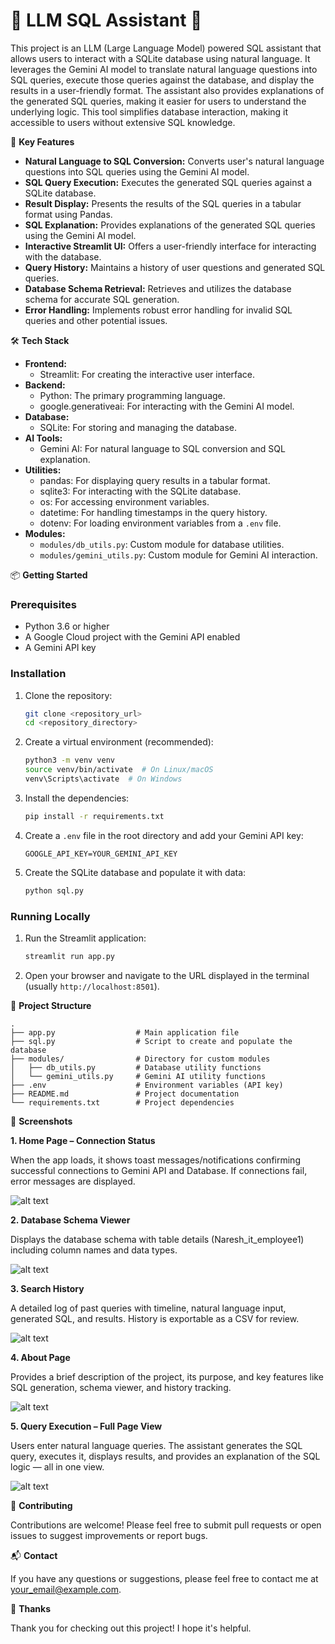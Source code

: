 # 🧠 LLM SQL Assistant 🤖

This project is an LLM (Large Language Model) powered SQL assistant that allows users to interact with a SQLite database using natural language. It leverages the Gemini AI model to translate natural language questions into SQL queries, execute those queries against the database, and display the results in a user-friendly format. The assistant also provides explanations of the generated SQL queries, making it easier for users to understand the underlying logic. This tool simplifies database interaction, making it accessible to users without extensive SQL knowledge.

🚀 **Key Features**

*   **Natural Language to SQL Conversion:** Converts user's natural language questions into SQL queries using the Gemini AI model.
*   **SQL Query Execution:** Executes the generated SQL queries against a SQLite database.
*   **Result Display:** Presents the results of the SQL queries in a tabular format using Pandas.
*   **SQL Explanation:** Provides explanations of the generated SQL queries using the Gemini AI model.
*   **Interactive Streamlit UI:** Offers a user-friendly interface for interacting with the database.
*   **Query History:** Maintains a history of user questions and generated SQL queries.
*   **Database Schema Retrieval:** Retrieves and utilizes the database schema for accurate SQL generation.
*   **Error Handling:** Implements robust error handling for invalid SQL queries and other potential issues.

🛠️ **Tech Stack**

*   **Frontend:**
    *   Streamlit: For creating the interactive user interface.
*   **Backend:**
    *   Python: The primary programming language.
    *   google.generativeai: For interacting with the Gemini AI model.
*   **Database:**
    *   SQLite: For storing and managing the database.
*   **AI Tools:**
    *   Gemini AI: For natural language to SQL conversion and SQL explanation.
*   **Utilities:**
    *   pandas: For displaying query results in a tabular format.
    *   sqlite3: For interacting with the SQLite database.
    *   os: For accessing environment variables.
    *   datetime: For handling timestamps in the query history.
    *   dotenv: For loading environment variables from a `.env` file.
*   **Modules:**
    *   `modules/db_utils.py`: Custom module for database utilities.
    *   `modules/gemini_utils.py`: Custom module for Gemini AI interaction.

📦 **Getting Started**

### Prerequisites

*   Python 3.6 or higher
*   A Google Cloud project with the Gemini API enabled
*   A Gemini API key

### Installation

1.  Clone the repository:

    ```bash
    git clone <repository_url>
    cd <repository_directory>
    ```

2.  Create a virtual environment (recommended):

    ```bash
    python3 -m venv venv
    source venv/bin/activate  # On Linux/macOS
    venv\Scripts\activate  # On Windows
    ```

3.  Install the dependencies:

    ```bash
    pip install -r requirements.txt
    ```

4.  Create a `.env` file in the root directory and add your Gemini API key:

    ```
    GOOGLE_API_KEY=YOUR_GEMINI_API_KEY
    ```

5.  Create the SQLite database and populate it with data:

    ```bash
    python sql.py
    ```

### Running Locally

1.  Run the Streamlit application:

    ```bash
    streamlit run app.py
    ```

2.  Open your browser and navigate to the URL displayed in the terminal (usually `http://localhost:8501`).

📂 **Project Structure**

```
.
├── app.py                  # Main application file
├── sql.py                  # Script to create and populate the database
├── modules/                # Directory for custom modules
│   ├── db_utils.py         # Database utility functions
│   └── gemini_utils.py     # Gemini AI utility functions
├── .env                    # Environment variables (API key)
├── README.md               # Project documentation
└── requirements.txt        # Project dependencies
```

📸 **Screenshots**

**1. Home Page – Connection Status**

When the app loads, it shows toast messages/notifications confirming successful connections to Gemini API and Database. If connections fail, error messages are displayed.

![alt text](https://github.com/AnandKumar56/Profile-asserts/blob/81e74189207322b236a25b19057f8d0b3ecd9d28/Screenshot%202025-08-31%20002649.png)

**2. Database Schema Viewer**

Displays the database schema with table details (Naresh_it_employee1) including column names and data types.

![alt text](https://github.com/AnandKumar56/Profile-asserts/blob/81e74189207322b236a25b19057f8d0b3ecd9d28/Screenshot%202025-08-31%20002718.png)

**3. Search History**

A detailed log of past queries with timeline, natural language input, generated SQL, and results. History is exportable as a CSV for review.

![alt text](https://github.com/AnandKumar56/Profile-asserts/blob/81e74189207322b236a25b19057f8d0b3ecd9d28/Screenshot%202025-08-31%20003510.png)

**4. About Page**

Provides a brief description of the project, its purpose, and key features like SQL generation, schema viewer, and history tracking.

![alt text](https://github.com/AnandKumar56/Profile-asserts/blob/81e74189207322b236a25b19057f8d0b3ecd9d28/Screenshot%202025-08-31%20003525.png)

**5. Query Execution – Full Page View**

Users enter natural language queries. The assistant generates the SQL query, executes it, displays results, and provides an explanation of the SQL logic — all in one view.

![alt text](https://github.com/AnandKumar56/Profile-asserts/blob/81e74189207322b236a25b19057f8d0b3ecd9d28/localhost_8501_.png)


🤝 **Contributing**

Contributions are welcome! Please feel free to submit pull requests or open issues to suggest improvements or report bugs.


📬 **Contact**

If you have any questions or suggestions, please feel free to contact me at [your_email@example.com](mailto:your_email@example.com).

💖 **Thanks**

Thank you for checking out this project! I hope it's helpful.


